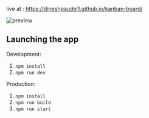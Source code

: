 live at : https://dineshpaudel1.github.io/kanban-board/

![preview](https://user-images.githubusercontent.com/16454253/187617291-a1ef81d1-9149-43bb-a6f4-5056cd602236.png)

## Launching the app

Development:

1. `npm install`
2. `npm run dev`

Production:

1. `npm install`
2. `npm run build`
3. `npm run start`
